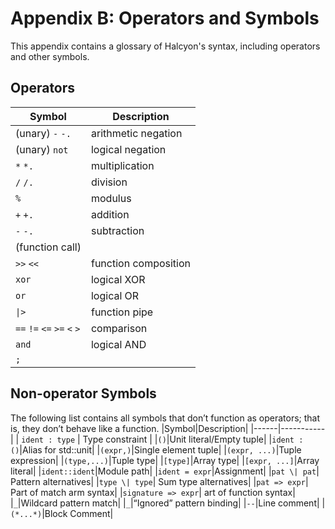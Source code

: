 # Appendix B: Operators and Symbols
This appendix contains a glossary of Halcyon's syntax, including operators and other symbols.
## Operators
| Symbol | Description |
|--------|-----------|
|(unary) `-` `-.`| arithmetic negation |
|(unary) `not` | logical negation |
| `*` `*.` | multiplication |
|`/` `/.`| division |
| `%` | modulus |
| `+` `+.` | addition|
| `-` `-.` | subtraction |
| (function call) | |
| `>>` `<<` | function composition |
| `xor` | logical XOR |
| `or` | logical OR |
| `\|>` | function pipe |
| `==` `!=` `<=` `>=` `<` `>` | comparison |
| `and` | logical AND |
| `;` |  |
## Non-operator Symbols
The following list contains all symbols that don’t function as operators; that is, they don’t behave like a function.
|Symbol|Description|
|------|-----------|
| `ident : type` | Type constraint | 
|`()`|Unit literal/Empty tuple|
|`ident : ()`|Alias for std::unit|
|`(expr,)`|Single element tuple|
|`(expr, ...)`|Tuple expression|
|`(type,...)`|Tuple type|
|`[type]`|Array type|
|`[expr, ...]`|Array literal|
|`ident::ident`|Module path|
|`ident = expr`|Assignment|
|`pat \| pat`| Pattern alternatives|
|`type \| type`| Sum type alternatives|
|`pat => expr`| Part of match arm syntax|
|`signature => expr`| art of function syntax|
|`_`|Wildcard pattern match|
|`_`|“Ignored” pattern binding|
|`--`|Line comment|
|`(*...*)`|Block Comment|    

